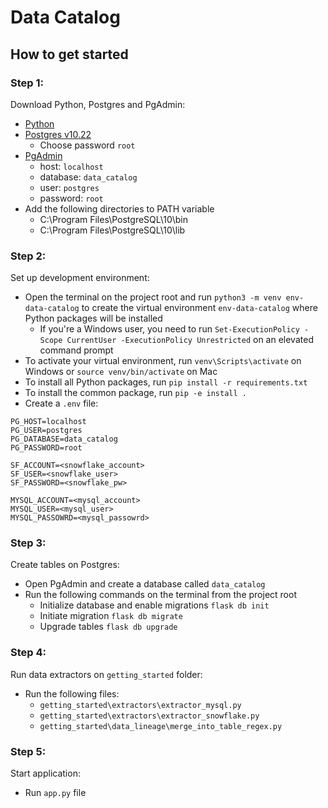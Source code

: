 # Data Catalog

##  How to get started

### Step 1:
Download Python, Postgres and PgAdmin:
- [Python](https://www.python.org/downloads/)
- [Postgres v10.22](https://www.enterprisedb.com/downloads/postgres-postgresql-downloads)
  - Choose password `root`
- [PgAdmin](https://www.pgadmin.org/download/pgadmin-4-windows)
  - host: `localhost`
  - database: `data_catalog`
  - user: `postgres`
  - password: `root` 
- Add the following directories to PATH variable 
  - C:\Program Files\PostgreSQL\10\bin 
  - C:\Program Files\PostgreSQL\10\lib


### Step 2:
Set up development environment: 
- Open the terminal on the project root and run `python3 -m venv env-data-catalog` to create the virtual environment `env-data-catalog` where Python packages will be installed
   - If you're a Windows user, you need to run `Set-ExecutionPolicy -Scope CurrentUser -ExecutionPolicy Unrestricted` on an elevated command prompt
- To activate your virtual environment, run `venv\Scripts\activate` on Windows or `source venv/bin/activate` on Mac
- To install all Python packages, run `pip install -r requirements.txt`
- To install the common package, run `pip -e install .`
- Create a `.env` file:
```
PG_HOST=localhost
PG_USER=postgres
PG_DATABASE=data_catalog
PG_PASSWORD=root

SF_ACCOUNT=<snowflake_account>
SF_USER=<snowflake_user>
SF_PASSWORD=<snowflake_pw>

MYSQL_ACCOUNT=<mysql_account>
MYSQL_USER=<mysql_user>
MYSQL_PASSOWRD=<mysql_passowrd>
```

### Step 3:
Create tables on Postgres:
- Open PgAdmin and create a database called `data_catalog`
- Run the following commands on the terminal from the project root
  - Initialize database and enable migrations `flask db init`
  - Initiate migration `flask db migrate`
  - Upgrade tables `flask db upgrade`


### Step 4:
Run data extractors on `getting_started` folder:
- Run the following files:
  - `getting_started\extractors\extractor_mysql.py`
  - `getting_started\extractors\extractor_snowflake.py`
  - `getting_started\data_lineage\merge_into_table_regex.py`


### Step 5:
Start application:
- Run `app.py` file